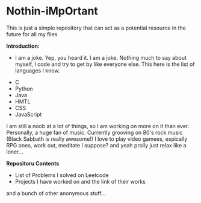 # Nothin-iMpOrtant

This is just a simple repository that can act as a potential resource in the future for all my files

**Introduction:**

- I am a joke. Yep, you heard it. I am a joke. Nothing much to say about myself, I code and try to get by like everyone else. This here 
is the list of languages I know. 

 * C
 * Python
 * Java
 * HMTL
 * CSS
 * JavaScript
 
 I am still a noob at a lot of things, so I am working on more on it than ever. Personally, a huge fan of music. Currently grooving on 80's rock music (Black Sabbath is really awesome!) I love to play video gamees, espically RPG ones, work out, meditate I suppose? and yeah prolly just relax like a loner...
 
 **Repositoru Contents**
 
 + List of Problems I solved on Leetcode
 + Projects I have worked on and the link of their works
  
  and a bunch of other anonymous stuff...
  
